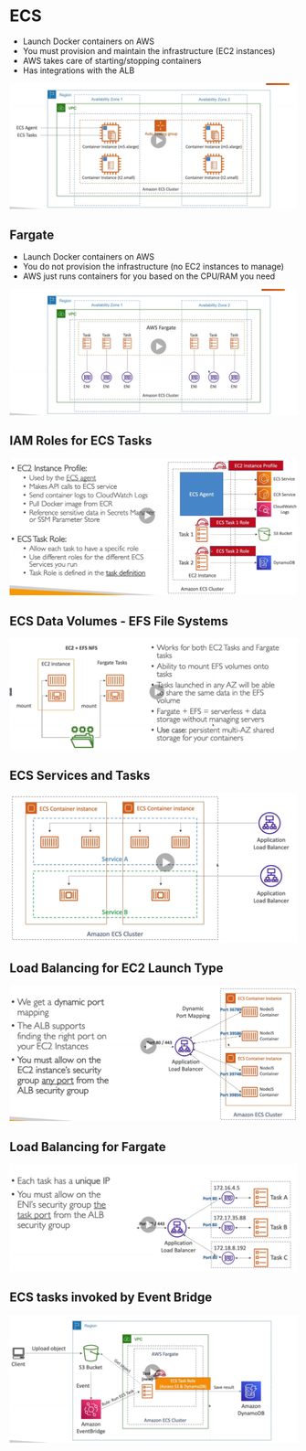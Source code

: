 # ECS

* Launch Docker containers on AWS
* You must provision and maintain the infrastructure (EC2 instances)
* AWS takes care of starting/stopping containers
* Has integrations with the ALB

![ECS](images/ECS.png)

## Fargate

* Launch Docker containers on AWS
* You do not provision the infrastructure (no EC2 instances to manage)
* AWS just runs containers for you based on the CPU/RAM you need

![Fargate](images/Fargate.png)

## IAM Roles for ECS Tasks

![Roles](images/Roles.png)

## ECS Data Volumes - EFS File Systems

![DataVolumes](images/DataVolumes.png)

## ECS Services and Tasks

![ServicesAndTasks](images/ServicesAndTasks.png)

## Load Balancing for EC2 Launch Type

![LoadBalancing](images/LoadBalancing.png)

## Load Balancing for Fargate

![LoadBalancingFargate](images/LoadBalancingFargate.png)

## ECS tasks invoked by Event Bridge

![EventBridge](images/EventBridge.png)
